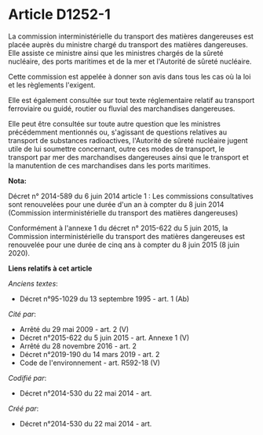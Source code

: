 # Article D1252-1

La commission interministérielle du transport des matières dangereuses est placée auprès du ministre chargé du transport des
matières dangereuses. Elle assiste ce ministre ainsi que les ministres chargés de la sûreté nucléaire, des ports maritimes et
de la mer et l'Autorité de sûreté nucléaire.

Cette commission est appelée à donner son avis dans tous les cas où la loi et les règlements l'exigent.

Elle est également consultée sur tout texte réglementaire relatif au transport ferroviaire ou guidé, routier ou fluvial des
marchandises dangereuses.

Elle peut être consultée sur toute autre question que les ministres précédemment mentionnés ou, s'agissant de questions
relatives au transport de substances radioactives, l'Autorité de sûreté nucléaire jugent utile de lui soumettre concernant,
outre ces modes de transport, le transport par mer des marchandises dangereuses ainsi que le transport et la manutention de
ces marchandises dans les ports maritimes.

**Nota:**

Décret n° 2014-589 du 6 juin 2014 article 1 : Les commissions consultatives sont renouvelées pour une durée d'un an à compter
du 8 juin 2014 (Commission interministérielle du transport des matières dangereuses)

Conformément à l'annexe 1 du décret n° 2015-622 du 5 juin 2015, la Commission interministérielle du transport des matières
dangereuses est renouvelée pour une durée de cinq ans à compter du 8 juin 2015 (8 juin 2020).

**Liens relatifs à cet article**

_Anciens textes_:

  - Décret n°95-1029 du 13 septembre 1995 - art. 1 (Ab)

_Cité par_:

  - Arrêté du 29 mai 2009 - art. 2 (V)
  - Décret n°2015-622 du 5 juin 2015 - art. Annexe 1 (V)
  - Arrêté du 28 novembre 2016 - art. 2
  - Décret n°2019-190 du 14 mars 2019 - art. 2
  - Code de l'environnement - art. R592-18 (V)

_Codifié par_:

  - Décret n°2014-530 du 22 mai 2014 - art.

_Créé par_:

  - Décret n°2014-530 du 22 mai 2014 - art.
